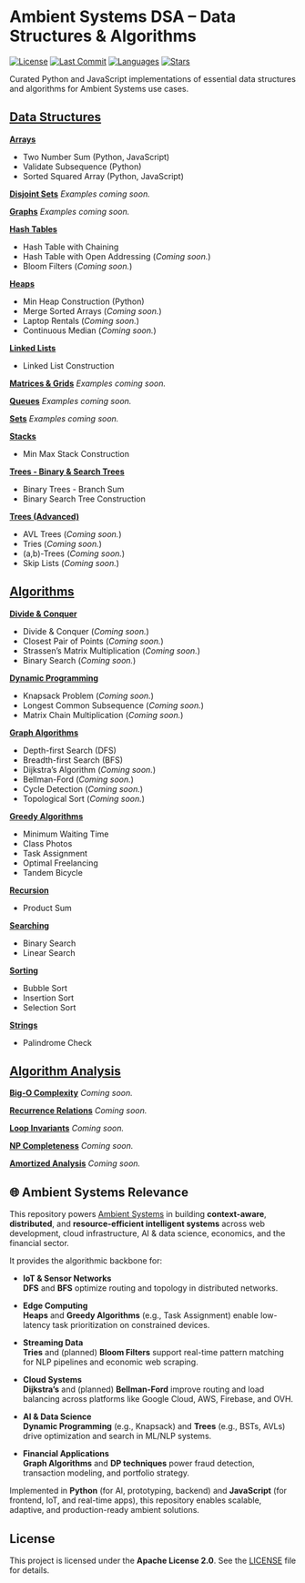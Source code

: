 # Ambient Systems DSA – Data Structures & Algorithms

[![License](https://img.shields.io/github/license/EngineerID/Ambient-Systems-DSA)](./LICENSE)
[![Last Commit](https://img.shields.io/github/last-commit/EngineerID/Ambient-Systems-DSA)](https://github.com/EngineerID/Ambient-Systems-DSA/commits/master)
[![Languages](https://img.shields.io/github/languages/top/EngineerID/Ambient-Systems-DSA)](https://github.com/EngineerID/Ambient-Systems-DSA)
[![Stars](https://img.shields.io/github/stars/EngineerID/Ambient-Systems-DSA?style=social)](https://github.com/EngineerID/Ambient-Systems-DSA/stargazers)

Curated Python and JavaScript implementations of essential data structures and algorithms for Ambient Systems use cases.

## [Data Structures](./Data-Structures)

**[Arrays](./Data-Structures/Arrays)**
* Two Number Sum (Python, JavaScript)
* Validate Subsequence (Python)
* Sorted Squared Array (Python, JavaScript)

**[Disjoint Sets](./Data-Structures/Disjoint%20Sets)**
_Examples coming soon._

**[Graphs](./Data-Structures/Graphs)**
_Examples coming soon._

**[Hash Tables](./Data-Structures/Hash%20Tables)**
* Hash Table with Chaining
* Hash Table with Open Addressing (_Coming soon._)
* Bloom Filters (_Coming soon._)

**[Heaps](./Data-Structures/Heaps)**
* Min Heap Construction (Python)
* Merge Sorted Arrays (_Coming soon._)
* Laptop Rentals  (_Coming soon._)
* Continuous Median (_Coming soon._)

**[Linked Lists](./Data-Structures/Linked%20Lists)**
* Linked List Construction

**[Matrices & Grids](./Data-Structures/Matrices%20&%20Grids)**
_Examples coming soon._

**[Queues](./Data-Structures/Queues)**
_Examples coming soon._

**[Sets](./Data-Structures/Sets)**
_Examples coming soon._

**[Stacks](./Data-Structures/Stacks)**
* Min Max Stack Construction

**[Trees - Binary & Search Trees](./Data-Structures/Trees)**
* Binary Trees - Branch Sum
* Binary Search Tree Construction

**[Trees (Advanced)](./Data-Structures/Advanced%20Trees)**
* AVL Trees (_Coming soon._)
* Tries (_Coming soon._)
* (a,b)-Trees (_Coming soon._)
* Skip Lists (_Coming soon._)

## [Algorithms](./Algorithms)

**[Divide & Conquer](./Algorithms/Divide%20&%20Conquer)**
* Divide & Conquer (_Coming soon._)
* Closest Pair of Points (_Coming soon._)
* Strassen’s Matrix Multiplication (_Coming soon._)
* Binary Search (_Coming soon._)

**[Dynamic Programming](./Algorithms/Dynamic%20Programming)**
* Knapsack Problem (_Coming soon._)
* Longest Common Subsequence (_Coming soon._)
* Matrix Chain Multiplication (_Coming soon._)

**[Graph Algorithms](./Algorithms/Graphs)**
* Depth-first Search (DFS)
* Breadth-first Search (BFS)
* Dijkstra’s Algorithm (_Coming soon._)
* Bellman-Ford (_Coming soon._)
* Cycle Detection (_Coming soon._)
* Topological Sort (_Coming soon._)

**[Greedy Algorithms](./Algorithms/Greedy%20Algorithms)**
* Minimum Waiting Time  
* Class Photos  
* Task Assignment  
* Optimal Freelancing  
* Tandem Bicycle

**[Recursion](./Algorithms/Recursion)**
* Product Sum

**[Searching](./Algorithms/Searching)**
* Binary Search
* Linear Search

**[Sorting](./Algorithms/Sorting)**
* Bubble Sort
* Insertion Sort
* Selection Sort

**[Strings](./Algorithms/Strings)**
* Palindrome Check

## [Algorithm Analysis](./Algorithm-Analysis)

**[Big-O Complexity](./Algorithm-Analysis/BigO%20TimeSpace.md)** _Coming soon._

**[Recurrence Relations](./Algorithm-Analysis/Recurrence_Relations.md)** _Coming soon._

**[Loop Invariants](./Algorithm-Analysis/Loop_Invariants.md)** _Coming soon._

**[NP Completeness](./Algorithm-Analysis/NP_Completeness.md)** _Coming soon._

**[Amortized Analysis](./Algorithm-Analysis/Amortized_Analysis.md)** _Coming soon._


## 🌐 Ambient Systems Relevance

This repository powers [Ambient Systems](https://www.ambientsystems.ai) in building **context-aware**, **distributed**, and **resource-efficient intelligent systems** across web development, cloud infrastructure, AI & data science, economics, and the financial sector.

It provides the algorithmic backbone for:

- **IoT & Sensor Networks**  
  **DFS** and **BFS** optimize routing and topology in distributed networks.

- **Edge Computing**  
  **Heaps** and **Greedy Algorithms** (e.g., Task Assignment) enable low-latency task prioritization on constrained devices.

- **Streaming Data**  
  **Tries** and (planned) **Bloom Filters** support real-time pattern matching for NLP pipelines and economic web scraping.

- **Cloud Systems**  
  **Dijkstra’s** and (planned) **Bellman-Ford** improve routing and load balancing across platforms like Google Cloud, AWS, Firebase, and OVH.

- **AI & Data Science**  
  **Dynamic Programming** (e.g., Knapsack) and **Trees** (e.g., BSTs, AVLs) drive optimization and search in ML/NLP systems.

- **Financial Applications**  
  **Graph Algorithms** and **DP techniques** power fraud detection, transaction modeling, and portfolio strategy.

Implemented in **Python** (for AI, prototyping, backend) and **JavaScript** (for frontend, IoT, and real-time apps), this repository enables scalable, adaptive, and production-ready ambient solutions.


## License
This project is licensed under the **Apache License 2.0**.
See the [LICENSE](./LICENSE) file for details.